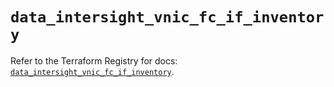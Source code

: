 # `data_intersight_vnic_fc_if_inventory`

Refer to the Terraform Registry for docs: [`data_intersight_vnic_fc_if_inventory`](https://registry.terraform.io/providers/ciscodevnet/intersight/1.0.71/docs/data-sources/vnic_fc_if_inventory).
